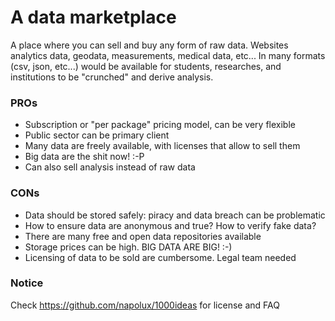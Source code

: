 # A data marketplace

A place where you can sell and buy any form of raw data. Websites analytics data, geodata, measurements, medical data, etc... In many formats (csv, json, etc...) would be available for students, researches, and institutions to be "crunched" and derive analysis.

### PROs

* Subscription or "per package" pricing model, can be very flexible
* Public sector can be primary client
* Many data are freely available, with licenses that allow to sell them
* Big data are the shit now! :-P
* Can also sell analysis instead of raw data

### CONs

* Data should be stored safely: piracy and data breach can be problematic
* How to ensure data are anonymous and true? How to verify fake data?
* There are many free and open data repositories available
* Storage prices can be high. BIG DATA ARE BIG! :-)
* Licensing of data to be sold are cumbersome. Legal team needed

### Notice

Check https://github.com/napolux/1000ideas for license and FAQ
